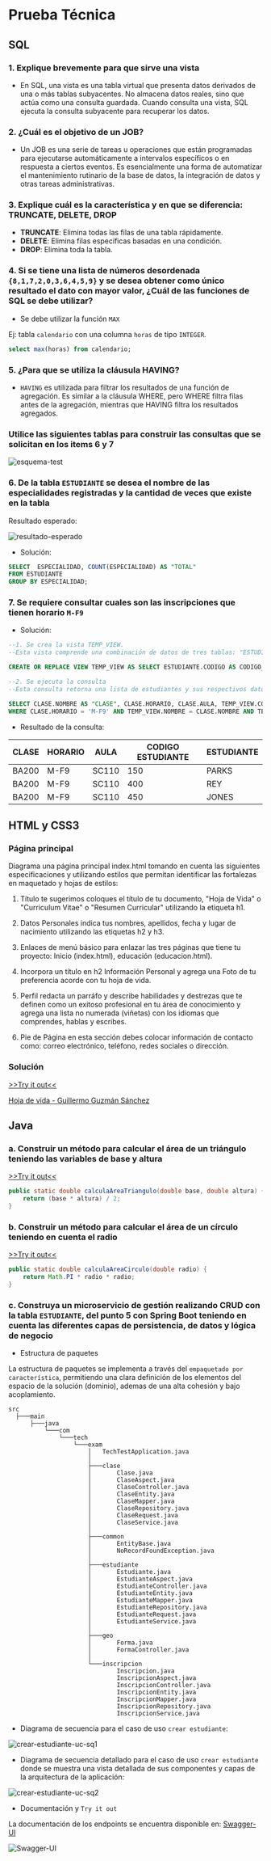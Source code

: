 # Prueba Técnica

## SQL

### 1. Explique brevemente para que sirve una vista

* En SQL, una vista es una tabla virtual que presenta datos derivados de una o más tablas subyacentes. No almacena datos reales, sino que actúa como una consulta guardada. Cuando consulta una vista, SQL ejecuta la consulta subyacente para recuperar los datos.

### 2. ¿Cuál es el objetivo de un JOB?

* Un JOB es una serie de tareas u operaciones que están programadas para ejecutarse automáticamente a intervalos específicos o en respuesta a ciertos eventos. Es esencialmente una forma de automatizar el mantenimiento rutinario de la base de datos, la integración de datos y otras tareas administrativas.

### 3. Explique cuál es la característica y en que se diferencia: TRUNCATE, DELETE, DROP

* **TRUNCATE**: Elimina todas las filas de una tabla rápidamente.
* **DELETE**: Elimina filas específicas basadas en una condición.
* **DROP**: Elimina toda la tabla.

### 4. Si se tiene una lista de números desordenada `{8,1,7,2,0,3,6,4,5,9}` y se desea obtener como único resultado el dato con mayor valor, ¿Cuál de las funciones de SQL se debe utilizar?

* Se debe utilizar la función `MAX`

Ej: tabla `calendario` con una columna `horas` de tipo `INTEGER`.

```sql
select max(horas) from calendario;
```

### 5. ¿Para que se utiliza la cláusula HAVING?

* `HAVING` es utilizada para filtrar los resultados de una función de agregación. Es similar a la cláusula WHERE, pero WHERE filtra filas antes de la agregación, mientras que HAVING filtra los resultados agregados.

### Utilice las siguientes tablas para construir las consultas que se solicitan en los items 6 y 7

![esquema-test](src/main/resources/esquema.png)

### 6. De la tabla `ESTUDIANTE` se desea el nombre de las especialidades registradas y la cantidad de veces que existe en la tabla

Resultado esperado:

![resultado-esperado](src/main/resources/resultado-esperado.png)

* Solución:

```sql
SELECT  ESPECIALIDAD, COUNT(ESPECIALIDAD) AS "TOTAL"
FROM ESTUDIANTE
GROUP BY ESPECIALIDAD;
```

### 7. Se requiere consultar cuales son las inscripciones que tienen horario `M-F9`

* Solución:

```sql
--1. Se crea la vista TEMP_VIEW. 
--Esta vista comprende una combinación de datos de tres tablas: "ESTUDIANTE", "CLASE" e "INSCRIPCION". La vista muestra el código del estudiante, el nombre de la clase y la posición

CREATE OR REPLACE VIEW TEMP_VIEW AS SELECT ESTUDIANTE.CODIGO AS CODIGO_ESTUDIANTE, CLASE.NOMBRE, POSICION FROM INSCRIPCION, CLASE, ESTUDIANTE WHERE INSCRIPCION.CLASE_ID = CLASE.ID AND INSCRIPCION.ESTUDIANTE_ID = ESTUDIANTE.ID;

--2. Se ejecuta la consulta
--Esta consulta retorna una lista de estudiantes y sus respectivos datos, junto con la información de la clase a la que están inscritos, siempre y cuando esa clase tenga un horario específico ('M-F9').

SELECT CLASE.NOMBRE AS "CLASE", CLASE.HORARIO, CLASE.AULA, TEMP_VIEW.CODIGO_ESTUDIANTE AS "CODIGO ESTUDIANTE", ESTUDIANTE.NOMBRE AS "ESTUDIANTE" FROM CLASE, TEMP_VIEW, ESTUDIANTE
WHERE CLASE.HORARIO = 'M-F9' AND TEMP_VIEW.NOMBRE = CLASE.NOMBRE AND TEMP_VIEW.CODIGO_ESTUDIANTE = ESTUDIANTE.CODIGO;
```

* Resultado de la consulta:

|CLASE|HORARIO|AULA|CODIGO ESTUDIANTE|ESTUDIANTE
|---|---|---|---|---|
|BA200|M-F9|SC110|150|PARKS|
|BA200|M-F9|SC110|400|REY|
|BA200|M-F9|SC110|450|JONES|

## HTML y CSS3

### Página principal

Diagrama una página principal index.html tomando en cuenta las siguientes especificaciones y utilizando estilos que permitan identificar las fortalezas en maquetado y hojas de estilos:

1. Título te sugerimos coloques el título de tu documento, "Hoja de Vida" o "Curriculum Vitae" o "Resumen Curricular" utilizando la etiqueta h1.

2. Datos Personales indica tus nombres, apellidos, fecha y lugar de nacimiento utilizando las etiquetas h2 y h3.

3. Enlaces de menú básico para enlazar las tres páginas que tiene tu proyecto: Inicio (index.html), educación (educacion.html).

4. Incorpora un título en h2 Información Personal y agrega una Foto de tu preferencia acorde con tu hoja de vida.

5. Perfil redacta un parráfo y describe habilidades y destrezas que te definen como un exitoso profesional en tu área de conocimiento y agrega una lista no numerada (viñetas) con los idiomas que comprendes, hablas y escribes.

6. Pie de Página en esta sección debes colocar información de contacto como: correo electrónico, teléfono, redes sociales o dirección.

### Solución
[>>Try it out<<](http://localhost:9090/index.html)

[Hoja de vida - Guillermo Guzmán Sánchez](src/main/resources/static/index.html)

## Java

### a. Construir un método para calcular el área de un triángulo teniendo las variables de base y altura

[>>Try it out<<](http://localhost:9090/swagger-ui/index.html#/forma-controller/calculaAreaTriangulo)

```java
public static double calculaAreaTriangulo(double base, double altura) {
    return (base * altura) / 2;
}
```

### b. Construir un método para calcular el área de un círculo teniendo en cuenta el radio

[>>Try it out<<](http://localhost:9090/swagger-ui/index.html#/forma-controller/calculaAreaCirculo)

```java
public static double calculaAreaCirculo(double radio) {
    return Math.PI * radio * radio;
}
```

### c. Construya un microservicio de gestión realizando CRUD con la tabla `ESTUDIANTE`, del punto 5 con Spring Boot teniendo en cuenta las diferentes capas de persistencia, de datos y lógica de negocio

* Estructura de paquetes

La estructura de paquetes se implementa a través del `empaquetado por característica`, permitiendo una clara definición de los elementos del espacio de la solución (dominio), ademas de una alta cohesión y bajo acoplamiento.

```shell
src
  ├───main
      ├───java
          └───com
              └───tech
                  └───exam
                      │   TechTestApplication.java
                      │
                      ├───clase
                      │       Clase.java
                      │       ClaseAspect.java
                      │       ClaseController.java
                      │       ClaseEntity.java
                      │       ClaseMapper.java
                      │       ClaseRepository.java
                      │       ClaseRequest.java
                      │       ClaseService.java
                      │
                      ├───common
                      │       EntityBase.java
                      │       NoRecordFoundException.java
                      │
                      ├───estudiante
                      │       Estudiante.java
                      │       EstudianteAspect.java
                      │       EstudianteController.java
                      │       EstudianteEntity.java
                      │       EstudianteMapper.java
                      │       EstudianteRepository.java
                      │       EstudianteRequest.java
                      │       EstudianteService.java
                      │
                      ├───geo
                      │       Forma.java
                      │       FormaController.java
                      │
                      └───inscripcion
                              Inscripcion.java
                              InscripcionAspect.java
                              InscripcionController.java
                              InscripcionEntity.java
                              InscripcionMapper.java
                              InscripcionRepository.java
                              InscripcionService.java
```

* Diagrama de secuencia para el caso de uso `crear estudiante`: 

![crear-estudiante-uc-sq1](src/main/resources/ds1.png)

* Diagrama de secuencia detallado para el caso de uso `crear estudiante` donde se muestra una vista detallada de sus componentes y capas de la arquitectura de la aplicación:

![crear-estudiante-uc-sq2](src/main/resources/ds2.png)

* Documentación y `Try it out`

La documentación de los endpoints se encuentra disponible en: [Swagger-UI](http://localhost:9090/swagger-ui/index.html)

![Swagger-UI](src/main/resources/docs.png)
